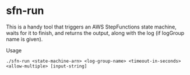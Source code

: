 sfn-run
====

This is a handy tool that triggers an AWS StepFunctions state machine, waits for it to finish, and returns the output,
along with the log (if logGroup name is given).

Usage

```shell
./sfn-run <state-machine-arn> <log-group-name> <timeout-in-seconds> <allow-multiple> [input-string]
```
